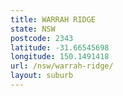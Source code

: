 ```yaml
---
title: WARRAH RIDGE
state: NSW
postcode: 2343
latitude: -31.66545698
longitude: 150.1491418
url: /nsw/warrah-ridge/
layout: suburb
---
```

